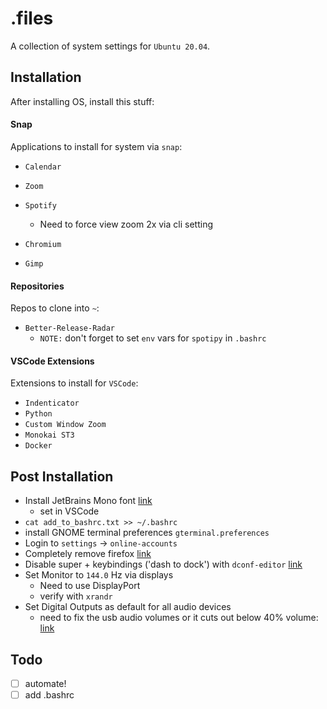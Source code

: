 # .files

A collection of system settings for `Ubuntu 20.04`.

## Installation

After installing OS, install this stuff:

#### Snap

Applications to install for system via `snap`:

* `Calendar`

* `Zoom`
* `Spotify`
  * Need to force view zoom 2x via cli setting
* `Chromium`
* `Gimp`

#### Repositories

Repos to clone into `~`:

* `Better-Release-Radar`
  * `NOTE:` don't forget to set `env` vars for `spotipy` in `.bashrc`

#### VSCode Extensions

Extensions to install for `VSCode`:

* `Indenticator`
* `Python`
* `Custom Window Zoom`
* `Monokai ST3`
* `Docker`

## Post Installation

* Install JetBrains Mono font [link](https://www.jetbrains.com/lp/mono/)
  * set in VSCode
* `cat add_to_bashrc.txt >> ~/.bashrc`
* install GNOME terminal preferences `gterminal.preferences`
* Login to `settings` -> `online-accounts` 
* Completely remove firefox [link](https://askubuntu.com/questions/16758/removing-firefox-in-ubuntu-with-all-add-ons-like-it-never-existed)
* Disable super + keybindings ('dash to dock') with `dconf-editor`  [link](https://askubuntu.com/questions/968103/disable-the-default-app-key-supernum-functionality-on-ubuntu-17-10-and-later/1137705#1137705)
* Set Monitor to `144.0` Hz via displays
  * Need to use DisplayPort
  * verify with `xrandr`
* Set Digital Outputs as default for all audio devices
  * need to fix the usb audio volumes or it cuts out below 40% volume: [link](https://chrisjean.com/fix-for-usb-audio-is-too-loud-and-mutes-at-low-volume-in-ubuntu/)

## Todo

- [ ] automate!
- [ ] add .bashrc
